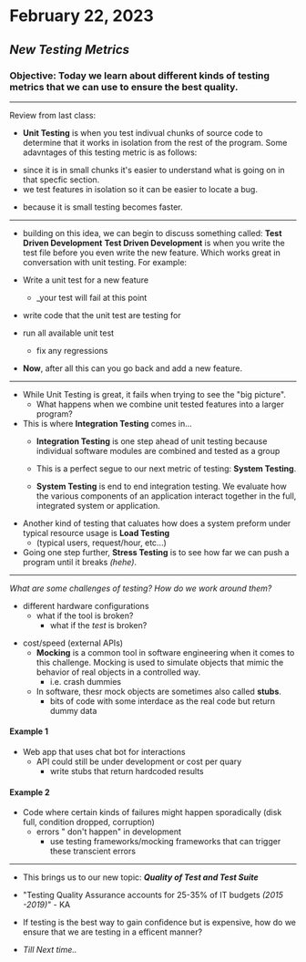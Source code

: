 # February 22, 2023 
## _New Testing Metrics_
### Objective: Today we learn about different kinds of testing metrics that we can use to ensure the best quality.
***
Review from last class:
+ **Unit Testing** is when you test  indivual chunks of source code to determine that it works in isolation from the rest of the program. Some adavntages of this testing metric is as follows:
* since it is in small chunks it's easier to understand what is going on in that specfic section.
* we test features in isolation so it can be easier to locate a bug.
+ because it is small testing becomes faster.

*** 
+ building on this idea, we can begin to discuss something called: **Test Driven Development**
**Test Driven Development** is when you write the test file before you even write the new feature. Which works great in conversation with unit testing. For example:
+ Write a unit test for a new feature 
    + _your test will fail at this point
+ write code that the unit test are testing for 
+ run all available unit test 
    + fix any regressions 

+ **Now**, after all this can you go back and add a new feature.

***

* While Unit Testing is great, it fails when trying to see the "big picture". 
    + What happens when we combine unit tested features into a larger program?
* This is where **Integration Testing** comes in...
    + **Integration Testing** is one step ahead of unit testing because individual software modules are combined and tested as a group

    + This is a perfect segue to our next metric of testing: **System Testing**.
    + **System Testing** is end to end integration testing. We evaluate how the various components of an application interact together in the full, integrated system or application. 
+ Another kind of testing that caluates how does a system preform under typical resource usage is **Load Testing**
    + (typical users, request/hour, etc...)
+ Going one step further, **Stress Testing** is to see how far we can push a program until it breaks _(hehe)_.

*** 
_What are some challenges of testing? How do we work around them?_
+ different hardware configurations
    - what if the tool is broken?
        - what if the _test_ is broken?
- cost/speed (external APIs)
    - **Mocking** is a common tool in software engineering when it comes to this challenge. Mocking is used to simulate objects that mimic the behavior of real objects in a controlled way. 
        + i.e. crash dummies
    - In software, thesr mock objects are sometimes also called **stubs**. 
        - bits of code with some interdace as the real code but return dummy data

#### **Example 1**
+ Web app that uses chat bot for interactions
    - API could still be under development or cost per quary
        - write stubs that return hardcoded results

#### **Example 2**
+ Code where certain kinds of failures might happen sporadically (disk full, condition dropped, corruption)
    + errors " don't happen" in development
        + use testing frameworks/mocking frameworks that can trigger these transcient errors

***
+ This brings us to our new topic: **_Quality of Test and Test Suite_**
+ "Testing Quality Assurance accounts for 25-35% of IT budgets _(2015 -2019)_" - KA

+ If testing is the best way to gain confidence but is expensive, how do we ensure that we are testing in a efficent manner?

+ _Till Next time.._

